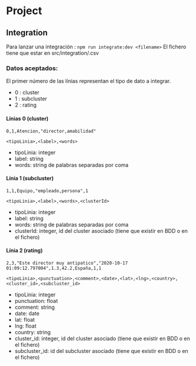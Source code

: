 # Project

## Integration
Para lanzar una integración : `npm run integrate:dev <filename>`
El fichero tiene que estar en src/integration/<filename>.csv

### Datos aceptados:
El primer número de las línias representan el tipo de dato a integrar.
- 0 : cluster
- 1 : subcluster
- 2 : rating

#### Línias 0 (cluster)
`0,1,Atencion,"director,amabilidad"`

`<tipoLinia>,<label>,<words>`
- tipoLinia: integer
- label: string
- words: string de palabras separadas por coma 

#### Línia 1 (subcluster)
`1,1,Equipo,"empleado,persona",1`

`<tipoLinia>,<label>,<words>,<clusterId>`
- tipoLinia: integer
- label: string
- words: string de palabras separadas por coma 
- clusterId: integer, id del cluster asociado (tiene que existir en BDD o en el fichero)

#### Línia 2 (rating)
`2,3,"Este director muy antipatico","2020-10-17 01:09:12.797004",1.3,42.2,España,1,1`

`<tipoLinia>,<punctuation>,<comment>,<date>,<lat>,<lng>,<country>,<cluster_id>,<subcluster_id>`
- tipoLinia: integer
- punctuation: float
- comment: string 
- date: date
- lat: float
- lng: float
- country: string
- cluster_id: integer, id del cluster asociado (tiene que existir en BDD o en el fichero)
- subcluster_id: id del subcluster asociado (tiene que existir en BDD o en el fichero)
